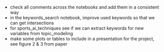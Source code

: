 - check all comments across the notebooks and add them in a consistent way
- in the keywords_search notebook, improve used keywords so that we can get intersections
- for sports_ai_techniques see if we can extract keywords for new variables from topic_modeling
- make some plots or tables to include in a presentation for the project, see figure 2 & 3 from paper